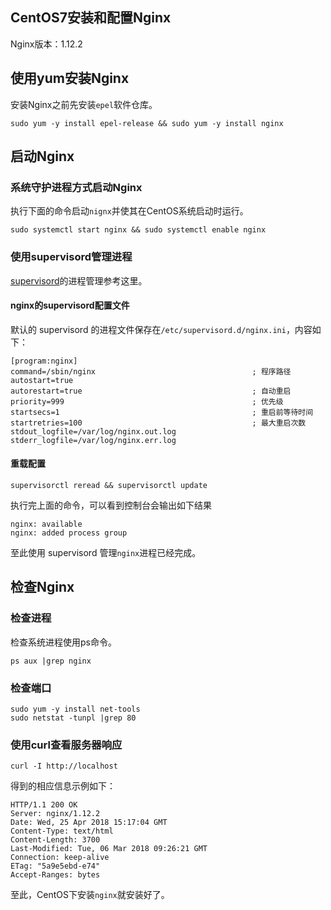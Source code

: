 ## CentOS7安装和配置Nginx


Nginx版本：1.12.2

## 使用yum安装Nginx

安装Nginx之前先安装`epel`软件仓库。

```
sudo yum -y install epel-release && sudo yum -y install nginx
```

## 启动Nginx

### 系统守护进程方式启动Nginx

执行下面的命令启动`nignx`并使其在CentOS系统启动时运行。
```
sudo systemctl start nginx && sudo systemctl enable nginx
```

### 使用supervisord管理进程

[supervisord](/centos/how-to-use-supervisord-manager-processes.md)的进程管理参考这里。

#### nginx的supervisord配置文件

默认的 supervisord 的进程文件保存在`/etc/supervisord.d/nginx.ini`，内容如下：
```
[program:nginx]
command=/sbin/nginx                                   ; 程序路径
autostart=true
autorestart=true                                      ; 自动重启
priority=999                                          ; 优先级
startsecs=1                                           ; 重启前等待时间
startretries=100                                      ; 最大重启次数
stdout_logfile=/var/log/nginx.out.log
stderr_logfile=/var/log/nginx.err.log
```


#### 重载配置

```
supervisorctl reread && supervisorctl update
```
执行完上面的命令，可以看到控制台会输出如下结果

```
nginx: available
nginx: added process group
```

至此使用 supervisord 管理`nginx`进程已经完成。


## 检查Nginx

### 检查进程
检查系统进程使用ps命令。


```
ps aux |grep nginx
```


### 检查端口
```
sudo yum -y install net-tools
sudo netstat -tunpl |grep 80
```


### 使用curl查看服务器响应

```
curl -I http://localhost
```

得到的相应信息示例如下：
```
HTTP/1.1 200 OK
Server: nginx/1.12.2
Date: Wed, 25 Apr 2018 15:17:04 GMT
Content-Type: text/html
Content-Length: 3700
Last-Modified: Tue, 06 Mar 2018 09:26:21 GMT
Connection: keep-alive
ETag: "5a9e5ebd-e74"
Accept-Ranges: bytes
```

至此，CentOS下安装`nginx`就安装好了。